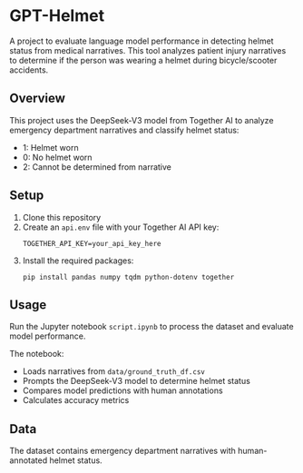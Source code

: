 # GPT-Helmet

A project to evaluate language model performance in detecting helmet status from medical narratives. This tool analyzes patient injury narratives to determine if the person was wearing a helmet during bicycle/scooter accidents.

## Overview

This project uses the DeepSeek-V3 model from Together AI to analyze emergency department narratives and classify helmet status:
- 1: Helmet worn
- 0: No helmet worn 
- 2: Cannot be determined from narrative

## Setup

1. Clone this repository
2. Create an `api.env` file with your Together AI API key:
   ```
   TOGETHER_API_KEY=your_api_key_here
   ```
3. Install the required packages:
   ```
   pip install pandas numpy tqdm python-dotenv together
   ```

## Usage

Run the Jupyter notebook `script.ipynb` to process the dataset and evaluate model performance.

The notebook:
- Loads narratives from `data/ground_truth_df.csv`
- Prompts the DeepSeek-V3 model to determine helmet status
- Compares model predictions with human annotations
- Calculates accuracy metrics

## Data

The dataset contains emergency department narratives with human-annotated helmet status.

